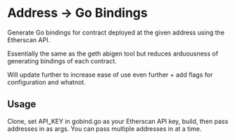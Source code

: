 # Address -> Go Bindings

 Generate Go bindings for contract deployed at the given address using the Etherscan API.
 
 Essentially the same as the geth abigen tool but reduces arduousness of generating bindings of each contract.
 
 Will update further to increase ease of use even further + add flags for configuration and whatnot.
 
 ## Usage
 
 Clone, set API_KEY in gobind.go as your Etherscan API key, build, then pass addresses in as args.  You can pass multiple addresses in at a time.

